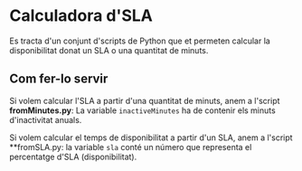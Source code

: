 # Calculadora d'SLA
Es tracta d'un conjunt d'scripts de Python que et permeten calcular la disponibilitat donat un SLA o una quantitat de minuts.

## Com fer-lo servir
Si volem calcular l'SLA a partir d'una quantitat de minuts, anem a l'script **fromMinutes.py**:
La variable ```inactiveMinutes``` ha de contenir els minuts d'inactivitat anuals.

Si volem calcular el temps de disponibilitat a partir d'un SLA, anem a l'script **fromSLA.py:
la variable ```sla``` conté un número que representa el percentatge d'SLA (disponibilitat).
